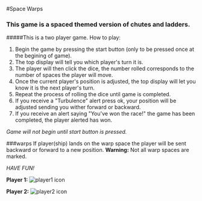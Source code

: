 #Space Warps 
### This game is a spaced themed version of chutes and ladders.
#####This is a two  player game.
How to play:

1. Begin the game by pressing the start button (only to be pressed once at the begining of game). 
2. The top display will tell you which player's turn it is. 
3. The player will then click the dice, the  number rolled corresponds to the number of spaces the player will move.
4. Once the current player's position is adjusted, the top display will let you know it is the next player's turn. 
5. Repeat the process of rolling the dice until game is completed.
6. If you receive a "Turbulence" alert press ok, your position will be adjusted sending you wither forward or backward.
7. If you receive an alert saying "You've won the race!" the game has been completed, the player alerted has won. 

_Game will not begin until start button is pressed._  

###warps
If player(ship) lands on the warp space the player will be sent backward or forward to a new position. 
**Warning:** Not all warp spaces are marked.

_*HAVE FUN!*_

**Player 1:**
![player1 icon](https://i.imgsafe.org/e9cbd96c84.png "player 1")

**Player 2:**
![player2 icon](https://i.imgsafe.org/e9cbc5d580.png "player 2")
